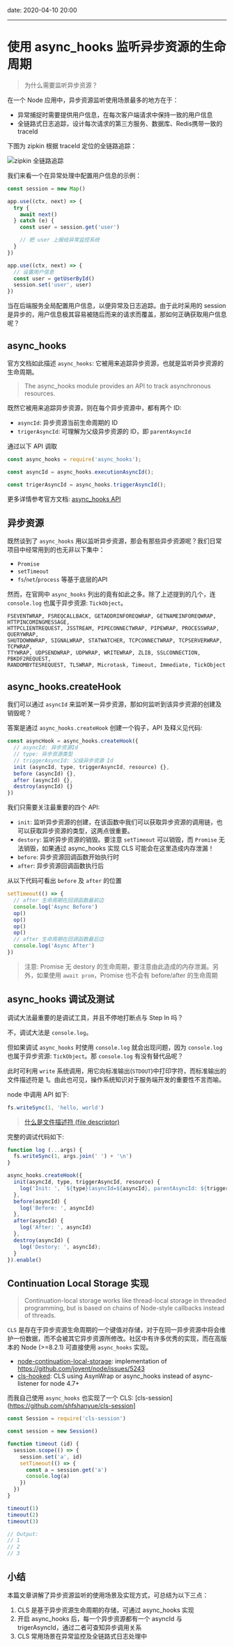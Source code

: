 date: 2020-04-10 20:00

---

# 使用 async_hooks 监听异步资源的生命周期

> 为什么需要监听异步资源？

在一个 Node 应用中，异步资源监听使用场景最多的地方在于：

+ 异常捕捉时需要提供用户信息，在每次客户端请求中保持一致的用户信息
+ 全链路式日志追踪，设计每次请求的第三方服务、数据库、Redis携带一致的 traceId

下图为 zipkin 根据 traceId 定位的全链路追踪：

![zipkin 全链路追踪](https://zipkin.io/public/img/web-screenshot.png)

我们来看一个在异常处理中配置用户信息的示例：

``` js
const session = new Map()

app.use((ctx, next) => {
  try {
    await next()
  } catch (e) {
    const user = session.get('user')

    // 把 user 上报给异常监控系统
  }
})

app.use((ctx, next) => {
  // 设置用户信息
  const user = getUserById()
  session.set('user', user)
})
```

当在后端服务全局配置用户信息，以便异常及日志追踪。由于此时采用的 session 是异步的，用户信息极其容易被随后而来的请求而覆盖，那如何正确获取用户信息呢？

## async_hooks

官方文档如此描述 `async_hooks`: 它被用来追踪异步资源，也就是监听异步资源的生命周期。

> The async_hooks module provides an API to track asynchronous resources. 

既然它被用来追踪异步资源，则在每个异步资源中，都有两个 ID:

+ `asyncId`: 异步资源当前生命周期的 ID
+ `trigerAsyncId`: 可理解为父级异步资源的 ID，即 `parentAsyncId`

通过以下 API 调取

``` js
const async_hooks = require('async_hooks');

const asyncId = async_hooks.executionAsyncId();

const trigerAsyncId = async_hooks.triggerAsyncId();
```

更多详情参考官方文档: [async_hooks API](https://nodejs.org/api/async_hooks.html#async_hooks_async_hooks_createhook_callbacks)

## 异步资源

既然谈到了 `async_hooks` 用以监听异步资源，那会有那些异步资源呢？我们日常项目中经常用到的也无非以下集中：

+ `Promise`
+ `setTimeout`
+ `fs`/`net`/`process` 等基于底层的API

然而，在官网中 `async_hooks` 列出的竟有如此之多。除了上述提到的几个，连 `console.log` 也属于异步资源: `TickObject`。

```
FSEVENTWRAP, FSREQCALLBACK, GETADDRINFOREQWRAP, GETNAMEINFOREQWRAP, HTTPINCOMINGMESSAGE,
HTTPCLIENTREQUEST, JSSTREAM, PIPECONNECTWRAP, PIPEWRAP, PROCESSWRAP, QUERYWRAP,
SHUTDOWNWRAP, SIGNALWRAP, STATWATCHER, TCPCONNECTWRAP, TCPSERVERWRAP, TCPWRAP,
TTYWRAP, UDPSENDWRAP, UDPWRAP, WRITEWRAP, ZLIB, SSLCONNECTION, PBKDF2REQUEST,
RANDOMBYTESREQUEST, TLSWRAP, Microtask, Timeout, Immediate, TickObject
```

## async_hooks.createHook

我们可以通过 `asyncId` 来监听某一异步资源，那如何监听到该异步资源的创建及销毁呢？

答案是通过 `async_hooks.createHook` 创建一个钩子，API 及释义见代码:

``` js
const asyncHook = async_hooks.createHook({
  // asyncId: 异步资源Id
  // type: 异步资源类型
  // triggerAsyncId: 父级异步资源 Id
  init (asyncId, type, triggerAsyncId, resource) {},
  before (asyncId) {},
  after (asyncId) {},
  destroy(asyncId) {}
})
```

我们只需要关注最重要的四个 API:

+ `init`: 监听异步资源的创建，在该函数中我们可以获取异步资源的调用链，也可以获取异步资源的类型，这两点很重要。
+ `destory`: 监听异步资源的销毁。要注意 `setTimeout` 可以销毁，而 `Promise` 无法销毁，如果通过 async_hooks 实现 CLS 可能会在这里造成内存泄漏！
+ `before`: 异步资源回调函数开始执行时
+ `after`: 异步资源回调函数执行后

从以下代码可看出 `before` 及 `after` 的位置

``` js
setTimeout(() => {
  // after 生命周期在回调函数最前边
  console.log('Async Before')
  op()
  op()
  op()
  op()
  // after 生命周期在回调函数最后边
  console.log('Async After')
})
```

> 注意: Promise 无 destory 的生命周期，要注意由此造成的内存泄漏。另外，如果使用 `await prom`，Promise 也不会有 before/after 的生命周期

## async_hooks 调试及测试

调试大法最重要的是调试工具，并且不停地打断点与 Step In 吗？

不，调试大法是 `console.log`。

但如果调试 `async_hooks` 时使用 `console.log` 就会出现问题，因为 `console.log` 也属于异步资源: `TickObject`。那 `console.log` 有没有替代品呢？

此时可利用 `write` 系统调用，用它向标准输出(`STDOUT`)中打印字符，而标准输出的文件描述符是 1。由此也可见，操作系统知识对于服务端开发的重要性不言而喻。

node 中调用 API 如下:

``` js
fs.writeSync(1, 'hello, world')
```

> [什么是文件描述符 (file descriptor)](https://github.com/shfshanyue/Daily-Question/issues/171)

完整的调试代码如下:

``` js
function log (...args) {
  fs.writeSync(1, args.join(' ') + '\n')
}

async_hooks.createHook({
  init(asyncId, type, triggerAsyncId, resource) {
    log('Init: ', `${type}(asyncId=${asyncId}, parentAsyncId: ${triggerAsyncId})`)
  },
  before(asyncId) {
    log('Before: ', asyncId)
  },
  after(asyncId) {
    log('After: ', asyncId)
  },
  destroy(asyncId) {
    log('Destory: ', asyncId);
  }
}).enable()
```

## Continuation Local Storage 实现

> Continuation-local storage works like thread-local storage in threaded programming, but is based on chains of Node-style callbacks instead of threads. 

`CLS` 是存在于异步资源生命周期的一个键值对存储，对于在同一异步资源中将会维护一份数据，而不会被其它异步资源所修改。社区中有许多优秀的实现，而在高版本的 Node (>=8.2.1) 可直接使用 `async_hooks` 实现。

+ [node-continuation-local-storage](https://github.com/othiym23/node-continuation-local-storage): implementation of https://github.com/joyent/node/issues/5243
+ [cls-hooked](https://github.com/jeff-lewis/cls-hooked): CLS using AsynWrap or async_hooks instead of async-listener for node 4.7+

而我自己使用 `async_hooks` 也实现了一个 CLS: [cls-session](https://github.com/shfshanyue/cls-session]

``` js
const Session = require('cls-session')

const session = new Session()

function timeout (id) {
  session.scope(() => {
    session.set('a', id)
    setTimeout(() => {
      const a = session.get('a')
      console.log(a)
    })
  })
}

timeout(1)
timeout(2)
timeout(3)

// Output:
// 1
// 2
// 3
```

## 小结

本篇文章讲解了异步资源监听的使用场景及实现方式，可总结为以下三点：

1. CLS 是基于异步资源生命周期的存储，可通过 async_hooks 实现
1. 开启 async_hooks 后，每一个异步资源都有一个 asyncId 与 trigerAsyncId，通过二者可查知异步调用关系
1. CLS 常用场景在异常监控及全链路式日志处理中
